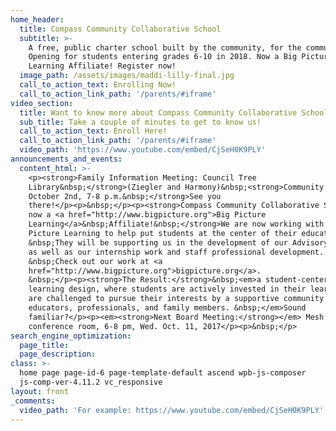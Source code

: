 ```yaml
---
home_header:
  title: Compass Community Collaborative School
  subtitle: >-
    A free, public charter school built by the community, for the community.
    Opening for students entering grades 6-10 in 2018. Now a Big Picture
    Learning Affiliate! Register now!
  image_path: /assets/images/maddi-lilly-final.jpg
  call_to_action_text: Enrolling Now!
  call_to_action_link_path: '/parents/#iframe'
video_section:
  title: Want to know more about Compass Community Collaborative School?
  sub_title: Take a couple of minutes to get to know us!
  call_to_action_text: Enroll Here!
  call_to_action_link_path: '/parents/#iframe'
  video_path: 'https://www.youtube.com/embed/CjSeH0K9PLY'
announcements_and_events:
  content_html: >-
    <p><strong>Family Information Meeting: Council Tree
    Library&nbsp;</strong>(Ziegler and Harmony)&nbsp;<strong>Community Room "C"
    October 2nd, 7-8 p.m.&nbsp;</strong>See you
    there!</p><p>&nbsp;</p><p><strong>Compass Community Collaborative School is
    now a <a href="http://www.bigpicture.org">Big Picture
    Learning</a>&nbsp;Affiliate!&nbsp;</strong>We are now working with Big
    Picture Learning to help put students at the center of their education.
    &nbsp;They will be supporting us in the development of our Advisory program
    as well as our internship work and staff professional development.
    &nbsp;Check out our work at <a
    href="http://www.bigpicture.org">bigpicture.org</a>.
    &nbsp;</p><p><strong>The Result:</strong>&nbsp;<em>a student-centered
    learning design, where students are actively invested in their learning and
    are challenged to pursue their interests by a supportive community of
    educators, professionals, and family members. &nbsp;</em>Sound
    familiar?</p><p><em><strong>Next Board Meeting:</strong></em> Mesh Campus
    conference room, 6-8 pm, Wed. Oct. 11, 2017</p><p>&nbsp;</p>
search_engine_optimization:
  page_title:
  page_description:
class: >-
  home page page-id-6 page-template-default ascend wpb-js-composer
  js-comp-ver-4.11.2 vc_responsive
layout: front
_comments:
  video_path: 'For example: https://www.youtube.com/embed/CjSeH0K9PLY'
---
```

